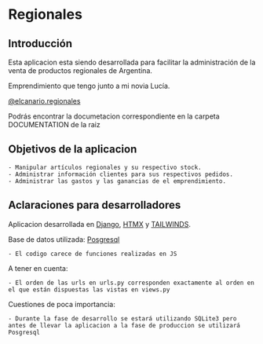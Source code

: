 # Regionales

## Introducción

Esta aplicacion esta siendo desarrollada para facilitar la administración de la venta de productos regionales de Argentina.

Emprendimiento que tengo junto a mi novia Lucía.

[@elcanario.regionales](https://www.instagram.com/elcanario.regionales/)

Podrás encontrar la documetacion correspondiente en la carpeta DOCUMENTATION de la raiz

## Objetivos de la aplicacion

    - Manipular artículos regionales y su respectivo stock.
    - Administrar información clientes para sus respectivos pedidos.
    - Administrar las gastos y las ganancias de el emprendimiento.

## Aclaraciones para desarrolladores

Aplicacion desarrollada en [Django](https://www.djangoproject.com/), [HTMX](https://htmx.org/) y [TAILWINDS](https://tailwindcss.com/).

Base de datos utilizada: [Posgresql](https://www.postgresql.org/)

    - El codigo carece de funciones realizadas en JS
  
A tener en cuenta:

    - El orden de las urls en urls.py corresponden exactamente al orden en el que están dispuestas las vistas en views.py
  
Cuestiones de poca importancia:

    - Durante la fase de desarrollo se estará utilizando SQLite3 pero antes de llevar la aplicacion a la fase de produccion se utilizará Posgresql
